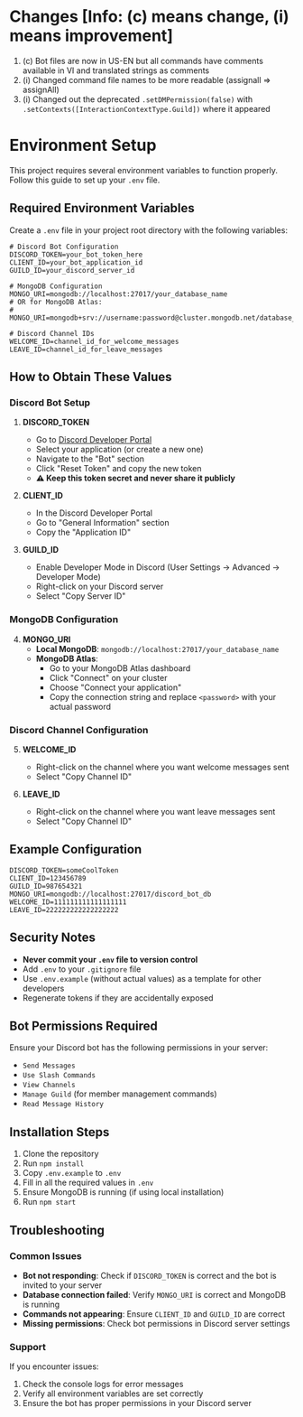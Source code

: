 # Changes [Info: (c) means change, (i) means improvement]
1. (c) Bot files are now in US-EN but all commands have comments available in VI and translated strings as comments
2. (i) Changed command file names to be more readable (assignall => assignAll)
3. (i) Changed out the deprecated ``.setDMPermission(false)`` with ``.setContexts([InteractionContextType.Guild])`` where it appeared

# Environment Setup

This project requires several environment variables to function properly. Follow this guide to set up your `.env` file.

## Required Environment Variables

Create a `.env` file in your project root directory with the following variables:

```env
# Discord Bot Configuration
DISCORD_TOKEN=your_bot_token_here
CLIENT_ID=your_bot_application_id
GUILD_ID=your_discord_server_id

# MongoDB Configuration
MONGO_URI=mongodb://localhost:27017/your_database_name
# OR for MongoDB Atlas:
# MONGO_URI=mongodb+srv://username:password@cluster.mongodb.net/database_name

# Discord Channel IDs
WELCOME_ID=channel_id_for_welcome_messages
LEAVE_ID=channel_id_for_leave_messages
```

## How to Obtain These Values

### Discord Bot Setup

1. **DISCORD_TOKEN**
   - Go to [Discord Developer Portal](https://discord.com/developers/applications)
   - Select your application (or create a new one)
   - Navigate to the "Bot" section
   - Click "Reset Token" and copy the new token
   - **⚠️ Keep this token secret and never share it publicly**

2. **CLIENT_ID**
   - In the Discord Developer Portal
   - Go to "General Information" section
   - Copy the "Application ID"

3. **GUILD_ID**
   - Enable Developer Mode in Discord (User Settings → Advanced → Developer Mode)
   - Right-click on your Discord server
   - Select "Copy Server ID"

### MongoDB Configuration

4. **MONGO_URI**
   - **Local MongoDB**: `mongodb://localhost:27017/your_database_name`
   - **MongoDB Atlas**: 
     - Go to your MongoDB Atlas dashboard
     - Click "Connect" on your cluster
     - Choose "Connect your application"
     - Copy the connection string and replace `<password>` with your actual password

### Discord Channel Configuration

5. **WELCOME_ID**
   - Right-click on the channel where you want welcome messages sent
   - Select "Copy Channel ID"

6. **LEAVE_ID**
   - Right-click on the channel where you want leave messages sent
   - Select "Copy Channel ID"

## Example Configuration

```env
DISCORD_TOKEN=someCoolToken
CLIENT_ID=123456789
GUILD_ID=987654321
MONGO_URI=mongodb://localhost:27017/discord_bot_db
WELCOME_ID=111111111111111111
LEAVE_ID=222222222222222222
```

## Security Notes

- **Never commit your `.env` file to version control**
- Add `.env` to your `.gitignore` file
- Use `.env.example` (without actual values) as a template for other developers
- Regenerate tokens if they are accidentally exposed

## Bot Permissions Required

Ensure your Discord bot has the following permissions in your server:

- `Send Messages`
- `Use Slash Commands`
- `View Channels`
- `Manage Guild` (for member management commands)
- `Read Message History`

## Installation Steps

1. Clone the repository
2. Run `npm install`
3. Copy `.env.example` to `.env`
4. Fill in all the required values in `.env`
5. Ensure MongoDB is running (if using local installation)
6. Run `npm start`

## Troubleshooting

### Common Issues

- **Bot not responding**: Check if `DISCORD_TOKEN` is correct and the bot is invited to your server
- **Database connection failed**: Verify `MONGO_URI` is correct and MongoDB is running
- **Commands not appearing**: Ensure `CLIENT_ID` and `GUILD_ID` are correct
- **Missing permissions**: Check bot permissions in Discord server settings

### Support

If you encounter issues:
1. Check the console logs for error messages
2. Verify all environment variables are set correctly
3. Ensure the bot has proper permissions in your Discord server
